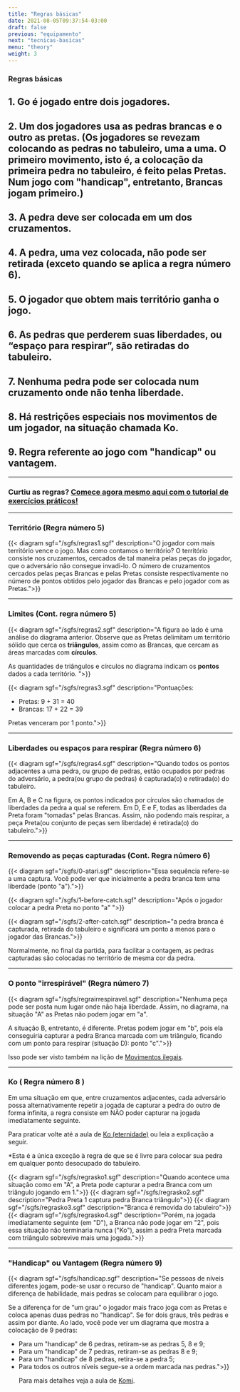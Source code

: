 ```yaml
---
title: "Regras básicas"
date: 2021-08-05T09:37:54-03:00
draft: false
previous: "equipamento"
next: "tecnicas-basicas"
menu: "theory"
weight: 3
---
```


### Regras básicas
## 1. Go é jogado entre dois jogadores.
## 2. Um dos jogadores usa as pedras brancas e o outro as pretas. (Os jogadores se revezam colocando as pedras no tabuleiro, uma a uma. O primeiro movimento, isto é, a colocação da primeira pedra no tabuleiro, é feito pelas Pretas. Num jogo com "handicap", entretanto, Brancas jogam primeiro.)
## 3. A pedra deve ser colocada em um dos cruzamentos.
## 4. A pedra, uma vez colocada, não pode ser retirada (exceto quando se aplica a regra número 6).
## 5. O jogador que obtem mais território ganha o jogo.
## 6. As pedras que perderem suas liberdades, ou “espaço para respirar”, são retiradas do tabuleiro.
## 7. Nenhuma pedra pode ser colocada num cruzamento onde não tenha liberdade.
## 8. Há restrições especiais nos movimentos de um jogador, na situação chamada Ko.
## 9. Regra referente ao jogo com "handicap" ou vantagem.

---

### Curtiu as regras? [Comece agora mesmo aqui com o tutorial de exercícios práticos!](/problemas-de-50-kyu)

---



### Território (Regra número 5)

{{< diagram sgf="/sgfs/regras1.sgf" description="O jogador com mais território vence o jogo. Mas como contamos o território? O território consiste nos cruzamentos, cercados de tal maneira pelas peças do jogador, que o adversário não consegue invadi-lo. O número de cruzamentos cercados pelas peças Brancas e pelas Pretas consiste respectivamente no número de pontos obtidos pelo jogador das Brancas e pelo jogador com as Pretas.">}} 

---
### Limites (Cont. regra número 5)

{{< diagram sgf="/sgfs/regras2.sgf" description="A figura ao lado é uma análise do diagrama anterior. Observe que as Pretas delimitam um território sólido que cerca os <strong>triângulos</strong>, assim como as Brancas, que cercam as áreas marcadas com <strong>círculos</strong>.</p><p>As quantidades de triângulos e círculos no diagrama indicam os <strong>pontos</strong> dados a cada território. ">}} 


{{< diagram sgf="/sgfs/regras3.sgf" description="Pontuações:</p><p><ul><li>Pretas: 9 + 31 = 40</li><li>Brancas: 17 + 22 = 39</li></ul><p>Pretas venceram por 1 ponto.">}} 

---
### Liberdades ou espaços para respirar (Regra número 6)

{{< diagram sgf="/sgfs/regras4.sgf" description="Quando todos os pontos adjacentes a uma pedra, ou grupo de pedras, estão ocupados por pedras do adversário, a pedra(ou grupo de pedras) é capturada(o) e retirada(o) do tabuleiro.</p><p>Em A, B e C na figura, os pontos indicados por círculos são chamados de liberdades da pedra a qual se referem. Em D, E e F, todas as liberdades da Preta foram \"tomadas\" pelas Brancas. Assim, não podendo mais respirar, a peça Preta(ou conjunto de peças sem liberdade) é retirada(o) do tabuleiro.">}} 

---

### Removendo as peças capturadas (Cont. Regra número 6)


{{< diagram sgf="/sgfs/0-atari.sgf" description="Essa sequência refere-se a uma captura. Você pode ver que inicialmente a pedra branca tem uma liberdade (ponto \"a\").">}} 

{{< diagram sgf="/sgfs/1-before-catch.sgf" description="Após o jogador colocar a pedra Preta no ponto \"a\" ">}} 

{{< diagram sgf="/sgfs/2-after-catch.sgf" description="a pedra branca é capturada, retirada do tabuleiro e significará um ponto a menos para o jogador das Brancas.">}} 

Normalmente, no final da partida, para facilitar a contagem, as pedras capturadas são colocadas no território de mesma cor da pedra.

  
---
### O ponto "irrespirável" (Regra número 7)

{{< diagram sgf="/sgfs/regrairrespiravel.sgf" description="Nenhuma peça pode ser posta num lugar onde não haja liberdade. Assim, no diagrama, na situação \"A\" as Pretas não podem jogar em \"a\".</p><p>A situação B, entretanto, é diferente. Pretas podem jogar em \"b\", pois ela conseguiria capturar a pedra Branca marcada com um triângulo, ficando com um ponto para respirar (situação D): ponto \"c\".">}} 

Isso pode ser visto também na lição de [Movimentos ilegais](/movimentos-ilegais).


---
### Ko ( Regra número 8 )
Em uma situação em que, entre cruzamentos adjacentes, cada adversário possa alternativamente repetir a jogada de capturar a pedra do outro de forma infinita, a regra consiste em NÃO poder capturar na jogada imediatamente seguinte.

Para praticar volte até a aula de [Ko (eternidade)](/ko-eternidade) ou leia a explicação a seguir.

*Esta é a única exceção à regra de que se é livre para colocar sua pedra em qualquer ponto desocupado do tabuleiro.

{{< diagram sgf="/sgfs/regrasko1.sgf" description="Quando acontece uma situação como em \"A\", a Preta pode capturar a pedra Branca com um triângulo jogando em 1.">}} 
{{< diagram sgf="/sgfs/regrasko2.sgf" description="Pedra Preta 1 captura pedra Branca triângulo">}} 
{{< diagram sgf="/sgfs/regrasko3.sgf" description="Branca é removida do tabuleiro">}} 
{{< diagram sgf="/sgfs/regrasko4.sgf" description="Porém, na jogada imediatamente seguinte (em \"D\"), a Branca não pode jogar em \"2\", pois essa situação não terminaria nunca (\"Ko\"), assim a pedra Preta marcada com triângulo sobrevive mais uma jogada.">}} 

---
### "Handicap" ou Vantagem (Regra número 9)

{{< diagram sgf="/sgfs/handicap.sgf" description="Se pessoas de níveis diferentes jogam, pode-se usar o recurso de \"handicap\". Quanto maior a diferença de habilidade, mais pedras se colocam para equilibrar o jogo.</p><p>Se a diferença for de “um grau” o jogador mais fraco joga com as Pretas e coloca apenas duas pedras no \"handicap\". Se for dois graus, três pedras e assim por diante. Ao lado, você pode ver um diagrama que mostra a colocação de 9 pedras:<ul><li>Para um \"handicap\" de 6 pedras, retiram-se as pedras 5, 8 e 9;</li><li>Para um \"handicap\" de 7 pedras, retiram-se as pedras 8 e 9;</li><li>Para um \"handicap\" de 8 pedras, retira-se a pedra 5;</li><li>Para todos os outros níveis segue-se a ordem marcada nas pedras.">}} 

Para mais detalhes veja a aula de [Komi](/komi).





